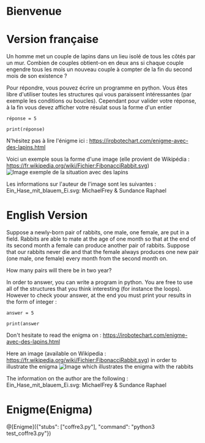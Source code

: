 # Bienvenue

# Version française

Un homme met un couple de lapins dans un lieu isolé de tous les côtés par un mur. Combien de couples obtient-on en deux ans si chaque couple engendre tous les mois un nouveau couple à compter de la fin du second mois de son existence ?

Pour répondre, vous pouvez écrire un programme en python. Vous êtes libre d'utiliser toutes les structures qui vous paraissent intéressantes (par exemple les conditions ou boucles).  Cependant pour valider votre réponse, à la fin vous devez afficher votre résulat sous la forme d'un entier 

    réponse = 5
    
    print(réponse)

N'hésitez pas à lire l'énigme ici : https://irobotechart.com/enigme-avec-des-lapins.html
    
Voici un exemple sous la forme d'une image (elle provient de Wikipédia : https://fr.wikipedia.org/wiki/Fichier:FibonacciRabbit.svg)
![Image exemple de la situation avec des lapins](https://upload.wikimedia.org/wikipedia/commons/thumb/7/7a/FibonacciRabbit.svg/620px-FibonacciRabbit.svg.png)

Les informations sur l'auteur de l'image sont les suivantes : Ein_Hase_mit_blauem_Ei.svg: MichaelFrey & Sundance Raphael


# English Version
Suppose a newly-born pair of rabbits, one male, one female, are put in a field. Rabbits are able to mate at the age of one month so that at the end of its second month a female can produce another pair of rabbits. Suppose that our rabbits never die and that the female always produces one new pair (one male, one female) every month from the second month on. 

How many pairs will there be in two year?

In order to answer, you can write a program in python. You are free to use all of the structures that you think interesting (for instance the loops).  However to check yoour answer, at the end you must print your results in the form of integer :

    answer = 5
    
    print(answer

Don't hesitate to read the enigma on : https://irobotechart.com/enigme-avec-des-lapins.html

Here an image (available on Wikipedia : https://fr.wikipedia.org/wiki/Fichier:FibonacciRabbit.svg) in order to illustrate the enigma 
![Image which illustrates the enigma with the rabbits](https://upload.wikimedia.org/wikipedia/commons/thumb/7/7a/FibonacciRabbit.svg/620px-FibonacciRabbit.svg.png)

The information on the author are the following : Ein_Hase_mit_blauem_Ei.svg: MichaelFrey & Sundance Raphael

# Enigme(Enigma)

@[Enigme]({"stubs": ["coffre3.py"], "command": "python3 test_coffre3.py"})

